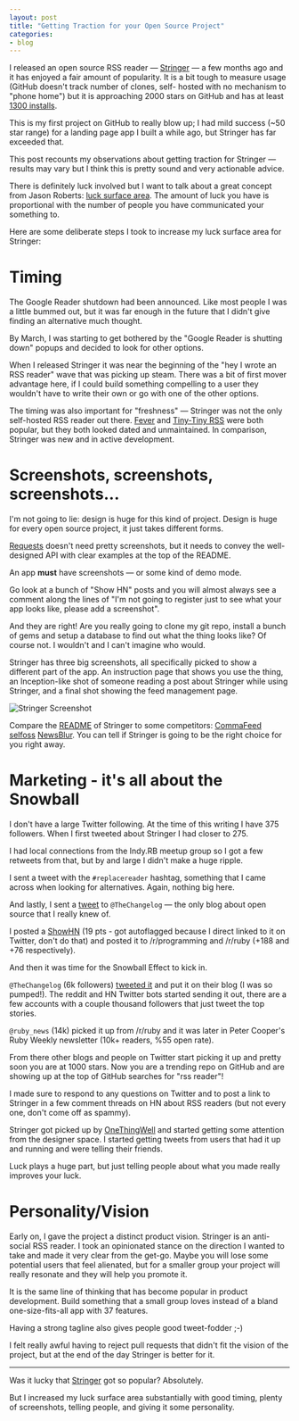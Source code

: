 ```yaml
---
layout: post
title: "Getting Traction for your Open Source Project"
categories:
- blog
---
```


I released an open source RSS reader &mdash; [Stringer][s] &mdash; a few 
months ago and it has enjoyed a fair amount of popularity. It is a bit
tough to measure usage (GitHub doesn't track number of clones, self-
hosted with no mechanism to "phone home") but it is approaching 2000
stars on GitHub and has at least [1300 installs][marco].


[marco]: http://www.marco.org/2013/07/10/post-google-reader-subscriber-stats

This is my first project on GitHub to really blow up; I had mild
success (~50 star range) for a landing page app I built a while ago,
but Stringer has far exceeded that.

This post recounts my observations about getting traction for Stringer
&mdash; results may vary but I think this is pretty sound and very 
actionable advice.

There is definitely luck involved but I want to talk about a great
concept from Jason Roberts: [luck surface area][lsa]. The amount of
luck you have is proportional with the number of people you have
communicated your something to.

[lsa]: http://www.codusoperandi.com/posts/increasing-your-luck-surface-area

Here are some deliberate steps I took to increase my luck surface area
for Stringer:

# Timing

The Google Reader shutdown had been announced. Like most people I was
a little bummed out, but it was far enough in the future that I didn't 
give finding an alternative much thought.

By March, I was starting to get bothered by the "Google Reader is 
shutting down" popups and decided to look for other options.

When I released Stringer it was near the beginning of the "hey I wrote
an RSS reader" wave that was picking up steam. There was a bit of first
mover advantage here, if I could build something compelling to a user
they wouldn't have to write their own or go with one of the other
options.

The timing was also important for "freshness" &mdash; Stringer was not
the only self-hosted RSS reader out there. [Fever][f] and [Tiny-Tiny RSS][ttr] were
both popular, but they both looked dated and unmaintained. In 
comparison, Stringer was new and in active development.

[f]: http://www.feedafever.com/
[ttr]: http://tt-rss.org/redmine/projects/tt-rss/wiki

# Screenshots, screenshots, screenshots...

I'm not going to lie: design is huge for this kind of project. Design
is huge for every open source project, it just takes different forms.

[Requests][req] doesn't need pretty screenshots, but it needs to convey the
well-designed API with clear examples at the top of the README.

[req]: https://github.com/kennethreitz/requests

An app **must** have screenshots &mdash; or some kind of demo mode.

Go look at a bunch of "Show HN" posts and you will almost always see a 
comment along the lines of "I'm not going to register just to see what
your app looks like, please add a screenshot".

And they are right! Are you really going to clone my git repo, install
a bunch of gems and setup a database to find out what the thing looks
like? Of course not. I wouldn't and I can't imagine who would.

Stringer has three big screenshots, all specifically picked to show a
different part of the app. An instruction page that shows you use the
thing, an Inception-like shot of someone reading a post about Stringer
while using Stringer, and a final shot showing the feed management 
page.

<img src="https://www.github.com/swanson/stringer/raw/master/screenshots/instructions.png" alt="Stringer Screenshot" style="max-width:600px;">

Compare the [README][rm] of Stringer to some competitors: [CommaFeed][cf] 
[selfoss][ss] [NewsBlur][nb]. You can tell if Stringer is going to be the right choice for you right away.

[rm]: https://github.com/swanson/stringer/blob/master/README.md
[cf]: https://github.com/Athou/commafeed/blob/master/README.md
[nb]: https://github.com/samuelclay/NewsBlur
[ss]: https://github.com/SSilence/selfoss

# Marketing - it's all about the Snowball

I don't have a large Twitter following. At the time of this writing I
have 375 followers. When I first tweeted about Stringer I had closer
to 275.

I had local connections from the Indy.RB meetup group so I got a few
retweets from that, but by and large I didn't make a huge ripple.

I sent a tweet with the `#replacereader` hashtag, something that I came
across when looking for alternatives. Again, nothing big here.

And lastly, I sent a [tweet][tcl] to `@TheChangelog` &mdash; the 
only blog about open source that I really knew of.

[tcl]: https://twitter.com/_swanson/status/330344830364434432

I posted a [ShowHN][shn] (19 pts - got autoflagged because I direct 
linked to it on Twitter, don't do that) and posted it to /r/programming
and /r/ruby (+188 and +76 respectively).

[shn]: https://news.ycombinator.com/item?id=5650606

And then it was time for the Snowball Effect to kick in.

`@TheChangelog` (6k followers) [tweeted it][cl] and put it on their blog 
(I was so pumped!). The reddit and HN Twitter bots started sending it 
out, there are a few accounts with a couple thousand followers that
just tweet the top stories.

[cl]: http://thechangelog.com/stringer-a-self-hosted-anti-social-rss-reader/

`@ruby_news` (14k) picked it up from /r/ruby and it was later in Peter
Cooper's Ruby Weekly newsletter (10k+ readers, %55 open rate).

From there other blogs and people on Twitter start picking it up
and pretty soon you are at 1000 stars. Now you are a trending repo on
GitHub and are showing up at the top of GitHub searches for "rss
reader"!

I made sure to respond to any questions on Twitter and to post a link
to Stringer in a few comment threads on HN about RSS readers (but not
every one, don't come off as spammy).

Stringer got picked up by [OneThingWell][otw] and started getting some 
attention from the designer space. I started getting tweets from
users that had it up and running and were telling their friends.

[otw]: http://onethingwell.org/post/49859167693/swanson

Luck plays a huge part, but just telling people about what 
you made really improves your luck.

# Personality/Vision

Early on, I gave the project a distinct product vision. Stringer is an
anti-social RSS reader. I took an opinionated stance on the direction
I wanted to take and made it very clear from the get-go. Maybe you will
lose some potential users that feel alienated, but for a smaller group
your project will really resonate and they will help you promote it.

It is the same line of thinking that has become popular in product
development. Build something that a small group loves instead of a
bland one-size-fits-all app with 37 features.

Having a strong tagline also gives people good tweet-fodder ;-)

I felt really awful having to reject pull requests that didn't fit the
vision of the project, but at the end of the day Stringer is better for
it.

---

Was it lucky that [Stringer][s] got so popular? Absolutely.

But I increased my luck surface area substantially with good timing,
plenty of screenshots, telling people, and giving it some
personality.

[s]: https://github.com/swanson/stringer